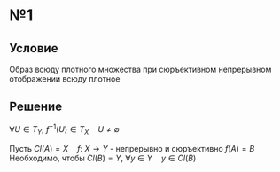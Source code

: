 # №1
## Условие
Образ всюду плотного множества при сюръективном непрерывном отображении всюду плотное
## Решение
$\forall U \in T_{Y},\ f^{-1}(U) \in T_{X} \quad U \neq \emptyset$



Пусть $Cl(A) = X \quad f:\ X \to Y$ - непрерывно и сюръективно
$f(A) = B$
Необходимо, чтобы $Cl(B) = Y$, $\forall y \in Y \quad y \in Cl(B)$



